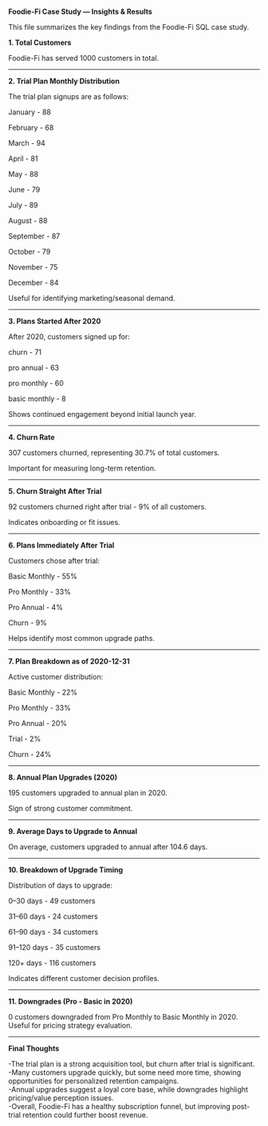 **Foodie-Fi Case Study — Insights & Results**

This file summarizes the key findings from the Foodie-Fi SQL case study.  


**1. Total Customers**

Foodie-Fi has served 1000 customers in total.

---------------------------------------------------------------------------

**2. Trial Plan Monthly Distribution**

The trial plan signups are as follows:

January   - 88

February  - 68

March     - 94

April     - 81

May       - 88

June      - 79

July      - 89

August    - 88

September - 87

October   - 79

November  - 75

December  - 84


Useful for identifying marketing/seasonal demand.

---------------------------------------------------------------------------

**3. Plans Started After 2020**

After 2020, customers signed up for:

churn	      - 71

pro annual    -	63

pro monthly   -	60

basic monthly -  8


Shows continued engagement beyond initial launch year.

---------------------------------------------------------------------------

**4. Churn Rate**

307 customers churned, representing 30.7% of total customers.

Important for measuring long-term retention.

---------------------------------------------------------------------------

**5. Churn Straight After Trial**

92 customers churned right after trial - 9% of all customers.

Indicates onboarding or fit issues.

---------------------------------------------------------------------------

**6. Plans Immediately After Trial**

Customers chose after trial:

Basic Monthly - 55%

Pro Monthly   - 33%

Pro Annual    - 4%

Churn         - 9%


Helps identify most common upgrade paths.

---------------------------------------------------------------------------

**7. Plan Breakdown as of 2020-12-31**

Active customer distribution:

Basic Monthly - 22%

Pro Monthly   - 33%

Pro Annual    - 20%

Trial         - 2%

Churn         - 24%

---------------------------------------------------------------------------

**8. Annual Plan Upgrades (2020)**

195 customers upgraded to annual plan in 2020.

Sign of strong customer commitment.

---------------------------------------------------------------------------

**9. Average Days to Upgrade to Annual**

On average, customers upgraded to annual after 104.6 days.

---------------------------------------------------------------------------

**10. Breakdown of Upgrade Timing**

Distribution of days to upgrade:

0–30 days   - 49 customers

31–60 days  - 24 customers

61–90 days  - 34 customers

91–120 days - 35 customers

120+ days   - 116 customers


Indicates different customer decision profiles.

---------------------------------------------------------------------------

**11. Downgrades (Pro - Basic in 2020)**

0 customers downgraded from Pro Monthly to Basic Monthly in 2020.
Useful for pricing strategy evaluation.

---------------------------------------------------------------------------

**Final Thoughts**

-The trial plan is a strong acquisition tool, but churn after trial is significant.  
-Many customers upgrade quickly, but some need more time, showing opportunities for personalized retention campaigns.  
-Annual upgrades suggest a loyal core base, while downgrades highlight pricing/value perception issues.  
-Overall, Foodie-Fi has a healthy subscription funnel, but improving post-trial retention could further boost revenue.







